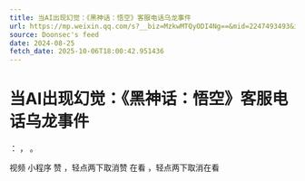 ```yaml
---
title: 当AI出现幻觉：《黑神话：悟空》客服电话乌龙事件
url: https://mp.weixin.qq.com/s?__biz=MzkwMTQyODI4Ng==&mid=2247493493&idx=1&sn=6c8b079792584cda0bc0557a170f0da2
source: Doonsec's feed
date: 2024-08-25
fetch_date: 2025-10-06T18:00:42.951436
---
```


# 当AI出现幻觉：《黑神话：悟空》客服电话乌龙事件

：
，
。

视频
小程序
赞
，轻点两下取消赞
在看
，轻点两下取消在看